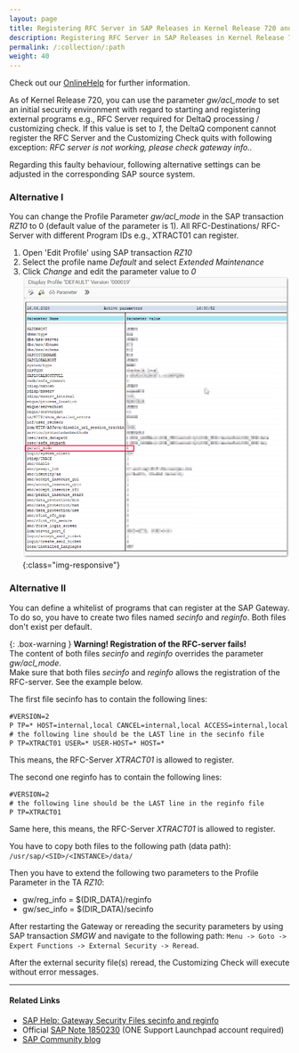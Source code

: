 ```yaml
---
layout: page
title: Registering RFC Server in SAP Releases in Kernel Release 720 and higher
description: Registering RFC Server in SAP Releases in Kernel Release 720 and higher
permalink: /:collection/:path
weight: 40
---
```


Check out our [OnlineHelp](https://help.theobald-software.com/en/) for further information.

As of Kernel Release 720, you can use the parameter *gw/acl_mode* to set an initial security environment with regard to starting and registering external programs e.g., RFC Server required for DeltaQ processing / customizing check. If this value is set to *1*, the DeltaQ component cannot register the RFC Server and the Customizing Check quits with following exception: 
*RFC server is not working, please check gateway info..*

Regarding this faulty behaviour, following alternative settings can be adjusted in the corresponding SAP source system.

### Alternative I
You can change the Profile Parameter *gw/acl_mode* in the SAP transaction *RZ10* to 0 (default value of the parameter is 1). All RFC-Destinations/ RFC-Server with different Program IDs e.g., XTRACT01 can register.

1. Open 'Edit Profile' using SAP transaction *RZ10*
2. Select the profile name *Default* and select *Extended Maintenance*
3. Click *Change* and edit the parameter value to *0*
![SAP_parameter](/img/contents/parameter_gw_acl_mode.png){:class="img-responsive"}

### Alternative II
You can define a whitelist of programs that can register at the SAP Gateway. To do so, you have to create two files named *secinfo* and *reginfo*. Both files don't exist per default.

{: .box-warning }
**Warning! Registration of the RFC-server fails!**<br>
The content of both files *secinfo* and *reginfo* overrides the parameter *gw/acl_mode*. <br>
Make sure that both files *secinfo* and *reginfo* allows the registration of the RFC-server. See the example below. 

The first file secinfo has to contain the following lines:
```
#VERSION=2
P TP=* HOST=internal,local CANCEL=internal,local ACCESS=internal,local
# the following line should be the LAST line in the secinfo file
P TP=XTRACT01 USER=* USER-HOST=* HOST=* 
```
This means, the RFC-Server *XTRACT01* is allowed to register. 

The second one reginfo has to contain the following lines:
```
#VERSION=2
# the following line should be the LAST line in the reginfo file
P TP=XTRACT01
```
Same here, this means, the RFC-Server *XTRACT01* is allowed to register.

You have to copy both files to the following path (data path):
`/usr/sap/<SID>/<INSTANCE>/data/`

Then you have to extend the following two parameters to the Profile Parameter in the TA *RZ10*:

- gw/reg_info = $(DIR_DATA)/reginfo
- gw/sec_info = $(DIR_DATA)/secinfo

After restarting the Gateway or rereading the security parameters by using SAP transaction *SMGW* and navigate to the following path: `Menu -> Goto -> Expert Functions -> External Security -> Reread`. 

After the external security file(s) reread, the Customizing Check will execute without error messages.

****
#### Related Links 
- [SAP Help: Gateway Security Files secinfo and reginfo](https://help.sap.com/viewer/62b4de4187cb43668d15dac48fc00732/7.3.20/en-US/e216d0427a2440fc8bfc25e786b8e11c.html)
- Official [SAP Note 1850230](https://launchpad.support.sap.com/#/notes/0001850230) (ONE Support Launchpad account required)
- [SAP Community blog](http://scn.sap.com/docs/DOC-42463)
